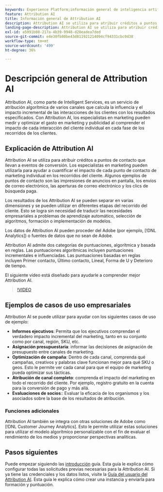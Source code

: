 ```yaml
---
keywords: Experience Platform;información general de inteligencia artificial aplicada a la atribución;temas populares;inteligencia artificial aplicada a la atribución;inteligencia artificial aplicada a la atribución
feature: Attribution AI
title: Información general de Attribution AI
description: Attribution AI se utiliza para atribuir créditos a puntos de contacto que llevan a eventos de conversión. Los especialistas en marketing pueden utilizarla para ayudar a cuantificar el impacto de cada punto de contacto de marketing individual en los recorridos del cliente. Algunos ejemplos de puntos de contacto son las impresiones de anuncios en pantalla, los envíos de correo electrónico, las aperturas de correo electrónico y los clics de búsqueda paga.
landing-page-description: Attribution AI se utiliza para atribuir créditos a puntos de contacto que llevan a eventos de conversión. Los especialistas en marketing pueden utilizarla para ayudar a cuantificar el impacto de cada punto de contacto de marketing individual en los recorridos del cliente.
exl-id: a5991b08-217a-4b39-9948-d28eadea7ded
source-git-commit: e4e30fb80be43d811921214094cf94331cbc0d38
workflow-type: tm+mt
source-wordcount: '499'
ht-degree: 36%

---
```


# Descripción general de Attribution AI

Attribution AI, como parte de Intelligent Services, es un servicio de atribución algorítmica de varios canales que calcula la influencia y el impacto incremental de las interacciones de los clientes con los resultados especificados. Con Attribution AI, los especialistas en marketing pueden medir y optimizar el gasto en marketing y publicidad al comprender el impacto de cada interacción del cliente individual en cada fase de los recorridos de los clientes.

## Explicación de Attribution AI

Attribution AI se utiliza para atribuir créditos a puntos de contacto que llevan a eventos de conversión. Los especialistas en marketing pueden utilizarla para ayudar a cuantificar el impacto de cada punto de contacto de marketing individual en los recorridos del cliente. Algunos ejemplos de puntos de contacto son las impresiones de anuncios en pantalla, los envíos de correo electrónico, las aperturas de correo electrónico y los clics de búsqueda paga.

Los resultados de los Attribution AI se pueden separar en varias dimensiones y se pueden utilizar en diferentes etapas del recorrido del cliente. Esto se logra sin necesidad de traducir las necesidades empresariales a problemas de aprendizaje automático, selección de algoritmos, formación o implementación de modelos.

Los datos de Attribution AI pueden proceder del Adobe (por ejemplo, [!DNL Analytics]) o fuentes de datos que no sean de Adobe.

Attribution AI admite dos categorías de puntuaciones, algorítmica y basada en reglas. Las puntuaciones algorítmicas incluyen puntuaciones incrementales e influenciadas. Las puntuaciones basadas en reglas incluyen Primer contacto, Último contacto, Lineal, Forma de U y Deterioro de tiempo.

El siguiente vídeo está diseñado para ayudarle a comprender mejor Attribution AI.

>[!VIDEO](https://video.tv.adobe.com/v/32667?learn=on&quality=12)

## Ejemplos de casos de uso empresariales

Attribution AI se puede utilizar para ayudar con los siguientes casos de uso de ejemplo:

- **Informes ejecutivos**: Permita que los ejecutivos comprendan el verdadero impacto incremental del marketing, tanto en su conjunto como por canal, región, SKU, etc.
- **Asignación presupuestaria**: informar las decisiones de asignación de presupuesto entre canales de marketing.
- **Optimización de campaña**: Dentro de cada canal, comprenda qué campañas, creativos y palabras clave funcionan mejor para qué SKU o geos. Esto le permite ver cada canal para que el equipo de marketing pueda optimizar sus tácticas.
- **Atribución de canal completo**: comprenda el impacto del marketing en todo el recorrido del cliente. Por ejemplo, registro gratuito en la cuenta para la conversión de pago y más allá.
- **Evaluaciones de socios**:: Evaluar la eficacia de los organismos y los asociados sobre la base de los resultados de atribución.

### Funciones adicionales

Attribution AI también se integra con otras soluciones de Adobe como [!DNL Customer Journey Analytics]. Esto le permite utilizar estas soluciones para utilizar el modelo algorítmico personalizable con el fin de evaluar el rendimiento de los medios y proporcionar perspectivas analíticas.

## Pasos siguientes

Puede empezar siguiendo las [introducción](./getting-started.md) guía. Esta guía le explica cómo configurar todas las solicitudes previas necesarias para la Attribution AI. Si ya tiene las credenciales y los datos listos, visite la [Guía del usuario del Attribution AI](./user-guide.md). Esta guía le explica cómo crear una instancia y enviarla para formación y puntuación.

